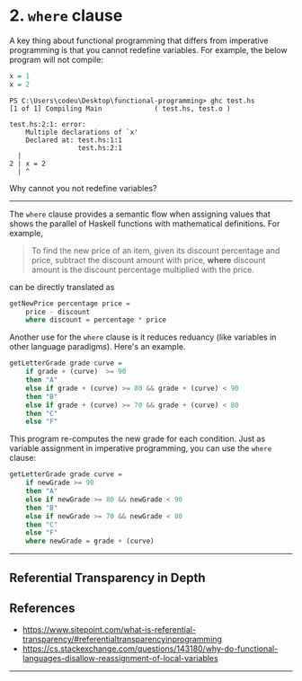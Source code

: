 # 2. `where` clause

A key thing about functional programming that differs from imperative programming is that you cannot redefine variables. For example, the below program will not compile:
```haskell
x = 1
x = 2
```
```
PS C:\Users\codeu\Desktop\functional-programming> ghc test.hs
[1 of 1] Compiling Main             ( test.hs, test.o )

test.hs:2:1: error:
    Multiple declarations of `x'
    Declared at: test.hs:1:1
                 test.hs:2:1
  |
2 | x = 2
  | ^
```

Why cannot you not redefine variables?

---

The `where` clause provides a semantic flow when assigning values that shows the parallel of Haskell functions with mathematical definitions. For example,
> To find the new price of an item, given its discount percentage and price, subtract the discount amount with price, **where** discount amount is the discount percentage multiplied with the price.

can be directly translated as

```haskell
getNewPrice percentage price = 
    price - discount
    where discount = percentage * price
```

Another use for the `where` clause is it reduces reduancy (like variables in other language paradigms). Here's an example.

```haskell
getLetterGrade grade curve = 
    if grade + (curve)  >= 90
    then "A"
    else if grade + (curve) >= 80 && grade + (curve) < 90
    then "B"
    else if grade + (curve) >= 70 && grade + (curve) < 80
    then "C"
    else "F"
```       

This program re-computes the new grade for each condition. Just as variable assignment in imperative programming, you can use the `where` clause:

```haskell
getLetterGrade grade curve = 
    if newGrade >= 90
    then "A"
    else if newGrade >= 80 && newGrade < 90
    then "B"
    else if newGrade >= 70 && newGrade < 80
    then "C"
    else "F"
    where newGrade = grade + (curve)
```

---

## Referential Transparency in Depth


## References
- https://www.sitepoint.com/what-is-referential-transparency/#referentialtransparencyinprogramming
- https://cs.stackexchange.com/questions/143180/why-do-functional-languages-disallow-reassignment-of-local-variables
---